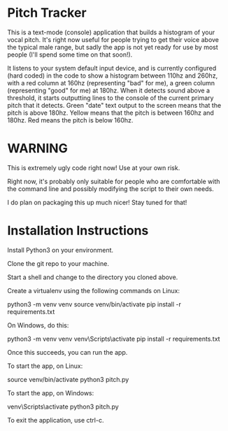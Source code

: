 # Pitch Tracker

This is a text-mode (console) application that builds a histogram of
your vocal pitch. It's right now useful for people trying to get their
voice above the typical male range, but sadly the app is not yet ready
for use by most people (I'll spend some time on that soon!).

It listens to your system default input device, and is currently
configured (hard coded) in the code to show a histogram between 110hz
and 260hz, with a red column at 160hz (representing "bad" for me), a
green column (representing "good" for me) at 180hz.  When it detects
sound above a threshold, it starts outputting lines to the console of
the current primary pitch that it detects.  Green "date" text output
to the screen means that the pitch is above 180hz.  Yellow means that
the pitch is between 160hz and 180hz.  Red means the pitch is below
160hz.

# WARNING

This is extremely ugly code right now!  Use at your own risk.

Right now, it's probably only suitable for people who are comfortable
with the command line and possibly modifying the script to their own
needs.

I do plan on packaging this up much nicer! Stay tuned for that!

# Installation Instructions

Install Python3 on your environment.

Clone the git repo to your machine.

Start a shell and change to the directory you cloned above.

Create a virtualenv using the following commands on Linux:

  python3 -m venv venv
  source venv/bin/activate
  pip install -r requirements.txt

On Windows, do this:

  python3 -m venv venv
  venv\Scripts\activate
  pip install -r requirements.txt

Once this succeeds, you can run the app.

To start the app, on Linux:

  source venv/bin/activate
  python3 pitch.py

To start the app, on Windows:

  venv\Scripts\activate
  python3 pitch.py

To exit the application, use ctrl-c.

